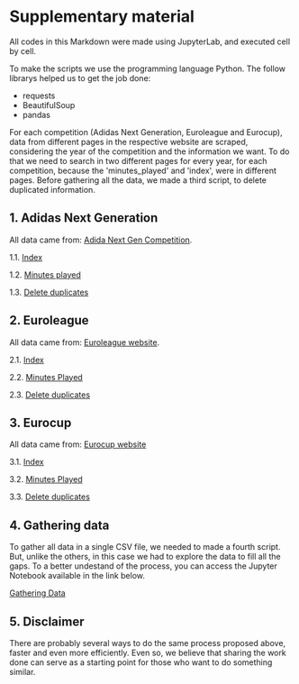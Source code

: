 # Supplementary material

All codes in this Markdown were made using JupyterLab, and executed cell by cell.

To make the scripts we use the programming language Python. The follow librarys helped us to get the job done:

* requests
* BeautifulSoup
* pandas

For each competition (Adidas Next Generation, Euroleague and Eurocup), data from different pages in the respective website are scraped, considering the year of the competition and the information we want. To do that we need to search in two different pages for every year, for each competition, because the 'minutes_played' and 'index', were in different pages. Before gathering all the data, we made a third script, to delete duplicated information. 

## 1. Adidas Next Generation

All data came from: [Adida Next Gen Competition](https://www.adidasngt.com/). 

1.1. [Index](https://github.com/crizmorais/paper_euroleague_players/blob/main/index_u18.ipynb)

1.2. [Minutes played](https://github.com/crizmorais/paper_euroleague_players/blob/main/minutes_u18.ipynb)

1.3. [Delete duplicates](https://github.com/crizmorais/paper_euroleague_players/blob/main/dupU18.ipynb)

## 2. Euroleague

All data came from: [Euroleague website](https://www.euroleague.net/).

2.1. [Index](https://github.com/crizmorais/paper_euroleague_players/blob/main/index_euroleague.ipynb)

2.2. [Minutes Played](https://github.com/crizmorais/paper_euroleague_players/blob/main/minutes_euroleague.ipynb)

2.3. [Delete duplicates](https://github.com/crizmorais/paper_euroleague_players/blob/main/dupEuroleague.ipynb)

## 3. Eurocup

All data came from: [Eurocup website](https://www.eurocupbasketball.com/)

3.1. [Index](https://github.com/crizmorais/paper_euroleague_players/blob/main/index_eurocup.ipynb)

3.2. [Minutes Played](https://github.com/crizmorais/paper_euroleague_players/blob/main/minutes_eurocup.ipynb)

3.3. [Delete duplicates](https://github.com/crizmorais/paper_euroleague_players/blob/main/dupEurocup.ipynb)


## 4. Gathering data

To gather all data in a single CSV file, we needed to made a fourth script. But, unlike the others, in this case we had to explore the data to fill all the gaps. To a better undestand of the process, you can access the Jupyter Notebook available in the link below.

[Gathering Data](https://github.com/crizmorais/paper_euroleague_players/blob/main/merge_bases.ipynb)

## 5. Disclaimer

There are probably several ways to do the same process proposed above, faster and even more efficiently. Even so, we believe that sharing the work done can serve as a starting point for those who want to do something similar.
